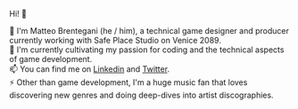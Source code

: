 Hi! 👋


🔭 I'm Matteo Brentegani (he / him), a technical game designer and producer currently working with Safe Place Studio on Venice 2089.</br>
🌱 I'm currently cultivating my passion for coding and the technical aspects of game development.</br>
📫 You can find me on <a href = "https://www.linkedin.com/in/matteo-brentegani/">Linkedin</a> and <a href = "https://twitter.com/MatteoBrente">Twitter</a>.</br>
⚡ Other than game development, I'm a huge music fan that loves discovering new genres and doing deep-dives into artist discographies.</br>
